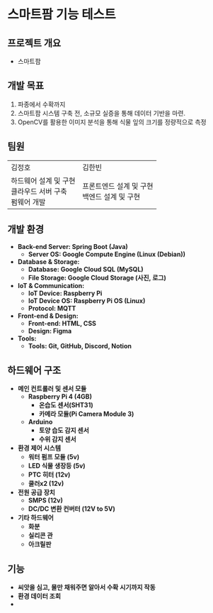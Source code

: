 # 스마트팜 기능 테스트

<h2>프로젝트 개요</h2>
<ul>
  <li>스마트팜</li>
</ul>
<h2>개발 목표</h2>
<ol>
  <li>파종에서 수확까지</li>
  <li>스마트팜 시스템 구축 전, 소규모 실증을 통해 데이터 기반을 마련.</li>
  <li>OpenCV를 활용한 이미지 분석을 통해 식물 잎의 크기를 정량적으로 측정</li>
</ol>

<h2>팀원</h2>

<table>
  <tr>
    <td>김정호</td>
    <td>김한빈</td>
  </tr>

  <tr>
    <td>하드웨어 설계 및 구현<br>클라우드 서버 구축<br>펌웨어 개발</td>
     <td>프론트엔드 설계 및 구현<br>백엔드 설계 및 구현</td>
  </tr>

</table>


<h2>개발 환경</h2>
<b>

<ul>
        <li><b>Back-end Server</b>: Spring Boot (Java)
            <ul>
                <li>Server OS: Google Compute Engine (<b>Linux (Debian)</b>)</li>
            </ul>
        </li>
        <li><b>Database & Storage</b>:
            <ul>
                <li>Database: <b>Google Cloud SQL (MySQL)</b></li>
                <li>File Storage: Google Cloud Storage (사진, 로그)</li>
            </ul>
        </li>
        <li><b>IoT & Communication</b>:
            <ul>
                <li>IoT Device: Raspberry Pi</li>
                <li>IoT Device OS: <b>Raspberry Pi OS (Linux)</b></li>
                <li>Protocol: <b>MQTT</b></li>
            </ul>
        </li>
        <li><b>Front-end & Design</b>:
            <ul>
                <li>Front-end: HTML, CSS</li>
                <li>Design: Figma</li>
            </ul>
        </li>
        <li><b>Tools</b>:
            <ul>
                <li>Tools: Git, GitHub, Discord, Notion</li>
            </ul>
        </li>
    </ul>

<h2>하드웨어 구조</h2>

<ul>
    <li><b>메인 컨트롤러 및 센서 모듈</b>
        <ul>
            <li>Raspberry Pi 4 (4GB)
                <ul>
                    <li>온습도 센서(SHT31)</li>
                    <li>카메라 모듈(Pi Camera Module 3)</li>
                </ul>
            </li>
            <li>Arduino
                <ul>
                    <li>토양 습도 감지 센서</li>
                    <li>수위 감지 센서</li>
                </ul>
            </li>
        </ul>
    </li>
    <li><b>환경 제어 시스템</b>
        <ul>
            <li>워터 펌프 모듈 (5v)</li>
            <li>LED 식물 생장등 (5v)</li>
            <li>PTC 히터 (12v)</li>
            <li>쿨러x2 (12v)</li>
        </ul>
    </li>
    <li><b>전원 공급 장치</b>
        <ul>
            <li>SMPS (12v)</li>
            <li>DC/DC 변환 컨버터 (12V to 5V)</li>
        </ul>
    </li>
    <li><b>기타 하드웨어</b>
        <ul>
            <li>화분</li>
            <li>실리콘 관</li>
            <li>아크릴판</li>
        </ul>
    </li>
</ul>

<h2>기능</h2>
<ul>
  <li>씨앗을 심고, 물만 채워주면 알아서 수확 시기까지 작동</li>
  <li>환경 데이터 조회</li>
  <li></li>
</ul>


